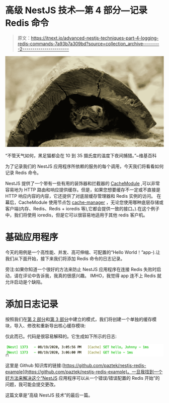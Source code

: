 # 高级 NestJS 技术—第 4 部分—记录 Redis 命令

> 原文：<https://itnext.io/advanced-nestjs-techniques-part-4-logging-redis-commands-7a93b7a309bd?source=collection_archive---------2----------------------->

![](img/f85c209947a65ccd6b2c54347bd3c46f.png)

“不管天气如何，黑足猫都会在 10 到 35 摄氏度的温度下夜间捕猎。”~维基百科

为了记录我们的 NestJS 应用程序所依赖的服务的每个调用，今天我们将看看如何记录 Redis 命令。

NestJS 提供了一个带有一些有用的装饰器和拦截器的 [CacheModule](https://docs.nestjs.com/techniques/caching) ,可以非常容易地为 HTTP 路由和响应提供缓存。但是，如果您想要缓存不一定或不直接是 HTTP 响应内容的内容，它还提供了对底层缓存管理器和 Redis 实例的访问。
在幕后，CacheModule 使用节点包 [cache-manager](https://www.npmjs.com/package/cache-manager) ，无论您使用哪种底层存储或客户端(内存、Redis、Redis + ioredis 等),它都会提供一致的接口。).在这个例子中，我们将使用 ioredis，但是它可以很容易地适用于其他 redis 客户机。

# 基础应用程序

今天的用例是一个高性能、并发、高可伸缩、可配置的“Hello World！”app-).让我们从下面开始，接下来我们将添加 Redis 命令的日志记录。

旁注:如果你知道一个很好的方法来防止 NestJS 应用程序在连接 Redis 失败时启动，请在评论中告诉我，我真的很感兴趣。
IMHO，我觉得 app 连不上 Redis 就允许启动是个缺陷。

# 添加日志记录

按照我们在[第 2 部分](https://medium.com/@paztek/advanced-nestjs-techniques-part-2-logging-outgoing-http-requests-3c75d47c5768)和[第 3 部分](https://medium.com/@paztek/advanced-nestjs-techniques-part-3-logging-elasticsearch-queries-ae118a7a9d4c)中建立的模式，我们将创建一个单独的缓存模块，导入、修改和重新导出核心缓存模块:

仅此而已。代码是很容易解释的。它生成如下所示的日志:

![](img/f35fd6fb14eccba46e17779cd234ab5e.png)

这里是 Github 知识库的链接:[https://github.com/paztek/nestjs-redis-example](https://github.com/paztek/nestjs-redis-example)。一旦我找到一个好方法来解决这个“NestJS 应用程序可以从一个错误/错误配置的 Redis 开始”的问题，我可能会提交更改。

这篇文章是“高级 NestJS 技术”的最后一篇。